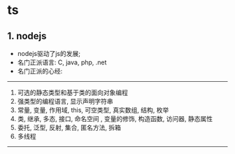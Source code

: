 
# ts

## 1. nodejs
* nodejs驱动了js的发展; 
* 名门正派语言: C, java, php, .net
* 名门正派的心经:
**************
1. 可选的静态类型和基于类的面向对象编程
2. 强类型的编程语言, 显示声明字符串
3. 常量, 变量, 作用域, this, 可空类型, 真实数组, 结构, 枚举
4. 类, 继承, 多态, 接口, 命名空间 , 变量的修饰, 构造函数, 访问器, 静态属性
5. 委托, 泛型, 反射, 集合, 匿名方法, 拆箱
6. 多线程
*************
